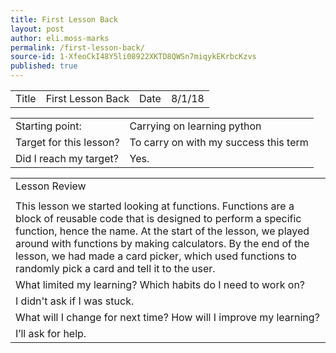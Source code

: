 ```yaml
---
title: First Lesson Back
layout: post
author: eli.moss-marks
permalink: /first-lesson-back/
source-id: 1-XfeoCkI48Y5li08922XKTD8QWSn7miqykEKrbcKzvs
published: true
---
```

<table>
  <tr>
    <td>Title</td>
    <td>First Lesson Back</td>
    <td>Date</td>
    <td>8/1/18</td>
  </tr>
</table>


<table>
  <tr>
    <td>Starting point:</td>
    <td>Carrying on learning python</td>
  </tr>
  <tr>
    <td>Target for this lesson?</td>
    <td>To carry on with my success this term</td>
  </tr>
  <tr>
    <td>Did I reach my target? </td>
    <td>Yes.</td>
  </tr>
</table>


<table>
  <tr>
    <td>Lesson Review</td>
  </tr>
  <tr>
    <td></td>
  </tr>
  <tr>
    <td>This lesson we started looking at functions. Functions are a block of reusable code that is designed to perform a specific function, hence the name. At the start of the lesson, we played around with functions by making calculators. By the end of the lesson, we had made a card picker, which used functions to randomly pick a card and tell it to the user.</td>
  </tr>
  <tr>
    <td>What limited my learning? Which habits do I need to work on? </td>
  </tr>
  <tr>
    <td>I didn't ask if I was stuck.</td>
  </tr>
  <tr>
    <td>What will I change for next time? How will I improve my learning?</td>
  </tr>
  <tr>
    <td>I’ll ask for help.</td>
  </tr>
</table>


